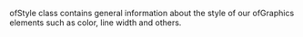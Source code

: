 ofStyle class contains general information about the style of our ofGraphics elements such as color, line width and others.

